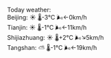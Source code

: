 Today weather:  
Beijing: ☀️   🌡️-3°C 🌬️←0km/h  
Tianjin: ☀️   🌡️-1°C 🌬️←11km/h  
Shijiazhuang: ☀️   🌡️+2°C 🌬️↘5km/h  
Tangshan: ⛅️  🌡️-1°C 🌬️←19km/h  

